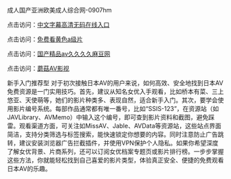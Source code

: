 成人国产亚洲欧美成人综合网-0907hm

点击访问：<a href="https://heiliaowzu4ur.pages.dev">中文字幕高清无码在线入口</a>

点击访问：<a href="https://heiliao2dmwwy.pages.dev">免费看黄色a级片</a>

点击访问：<a href="https://heiliaoga6s9v.pages.dev">国产精品av久久久久麻豆网</a>

点击访问：<a href="https://heiliaowt0d7p.pages.dev">蘑菇AV影视</a>



新手入门推荐型
对于初次接触日本AV的用户来说，如何高效、安全地找到日本AV免费资源是一门实用技巧。首先，建议从知名女优入手观看，比如桥本有菜、三上悠亚、天使萌等，她们的影片种类多、表现自然，适合新手入门。其次，要学会使用影片编号系统。每部作品通常都有唯一番号，比如“SSIS-123”，在资源站（如JAVLibrary、AVMemo）中输入这个编号，即可查到影片资料和截图，避免踩雷。观看渠道方面，可关注如MissAV、Jable、AVData等资源站，这些站点界面简洁，支持分类筛选与标签搜索，能快速锁定你想要的内容。同时注意防止广告跳转，建议安装浏览器广告拦截插件，并使用VPN保护个人隐私。如果你希望深度了解女优背景、片商系列，还可以订阅女优档案专题页或影片排行榜。一步步掌握这些方法，你就能轻松找到自己喜爱的影片类型，体验真正安全、便捷的免费观看日本AV的乐趣。

<span style="display:none;">[Canonical link](https://github.com/rr4052/652054 ）</span>
